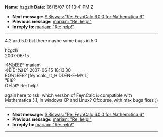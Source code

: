 **Name:** hzgzlh
**Date:** 06/15/07-01:13:41 PM Z

  - **Next message:** [S.Biswas: "Re: FeynCalc 6.0.0 for Mathematica
    6"](0449.html)
  - **Previous message:** [mariam: "Re: help\!"](0447.html)
  - **In reply to:** [mariam: "Re: help\!"](0447.html)

-----

4.2 and 5.0 but there maybe some bugs in 5.0  
  
  
  
  
hzgzlh  
2007-06-15  
  
  
  
·¢¼þÈË£º mariam  
·¢ËÍÊ±¼ä£º 2007-06-15 18:13:30  
ÊÕ¼þÈË£º
[feyncalc_at_HIDDEN-E-MAIL]  
³­ËÍ£º  
Ö÷Ìâ£º Re: help\!  
  
again here to ask: which version of FeynCalc is compatible with
Mathematica 5.1, in windows XP and Linux? Ofcourse, with max bugs fixes
;)  

-----

  - **Next message:** [S.Biswas: "Re: FeynCalc 6.0.0 for Mathematica
    6"](0449.html)
  - **Previous message:** [mariam: "Re: help\!"](0447.html)
  - **In reply to:** [mariam: "Re: help\!"](0447.html)

-----

